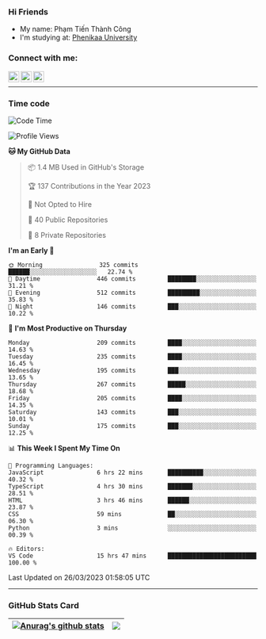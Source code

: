 ### Hi Friends

- My name: Phạm Tiến Thành Công
- I'm studying at: [Phenikaa University]


### Connect with me:
[<img align="left" alt="PhamTienThanhCong | Facebook" width="22px" src="https://upload.wikimedia.org/wikipedia/commons/thumb/1/16/Facebook-icon-1.png/640px-Facebook-icon-1.png" />][facebook]
[<img align="left" alt="PhamTienThanhCong | Zalo" width="22px" src="https://www.anphatpc.com.vn/template/anphat_2020v2/images/icon-zalo.jpg" />][zalo]
[<img align="left" alt="PhamTienThanhCong | LinkedIn" width="22px" src="https://cdn3.iconfinder.com/data/icons/inficons/512/linkedin.png" />][linkedin]

<br />

---

### Time code

<!--START_SECTION:waka-->
![Code Time](http://img.shields.io/badge/Code%20Time-950%20hrs%2059%20mins-blue)

![Profile Views](http://img.shields.io/badge/Profile%20Views-21-blue)

**🐱 My GitHub Data** 

> 📦 1.4 MB Used in GitHub's Storage 
 > 
> 🏆 137 Contributions in the Year 2023
 > 
> 🚫 Not Opted to Hire
 > 
> 📜 40 Public Repositories 
 > 
> 🔑 8 Private Repositories 
 > 
**I'm an Early 🐤** 

```text
🌞 Morning                325 commits         ██████░░░░░░░░░░░░░░░░░░░   22.74 % 
🌆 Daytime                446 commits         ████████░░░░░░░░░░░░░░░░░   31.21 % 
🌃 Evening                512 commits         █████████░░░░░░░░░░░░░░░░   35.83 % 
🌙 Night                  146 commits         ███░░░░░░░░░░░░░░░░░░░░░░   10.22 % 
```
📅 **I'm Most Productive on Thursday** 

```text
Monday                   209 commits         ████░░░░░░░░░░░░░░░░░░░░░   14.63 % 
Tuesday                  235 commits         ████░░░░░░░░░░░░░░░░░░░░░   16.45 % 
Wednesday                195 commits         ███░░░░░░░░░░░░░░░░░░░░░░   13.65 % 
Thursday                 267 commits         █████░░░░░░░░░░░░░░░░░░░░   18.68 % 
Friday                   205 commits         ████░░░░░░░░░░░░░░░░░░░░░   14.35 % 
Saturday                 143 commits         ███░░░░░░░░░░░░░░░░░░░░░░   10.01 % 
Sunday                   175 commits         ███░░░░░░░░░░░░░░░░░░░░░░   12.25 % 
```


📊 **This Week I Spent My Time On** 

```text
💬 Programming Languages: 
JavaScript               6 hrs 22 mins       ██████████░░░░░░░░░░░░░░░   40.32 % 
TypeScript               4 hrs 30 mins       ███████░░░░░░░░░░░░░░░░░░   28.51 % 
HTML                     3 hrs 46 mins       ██████░░░░░░░░░░░░░░░░░░░   23.87 % 
CSS                      59 mins             ██░░░░░░░░░░░░░░░░░░░░░░░   06.30 % 
Python                   3 mins              ░░░░░░░░░░░░░░░░░░░░░░░░░   00.39 % 

🔥 Editors: 
VS Code                  15 hrs 47 mins      █████████████████████████   100.00 % 
```


 Last Updated on 26/03/2023 01:58:05 UTC
<!--END_SECTION:waka-->

---

### GitHub Stats Card

| <a href="https://github.com/phamtienthanhcong"><img align="center" src="https://github-readme-stats.vercel.app/api?username=PhamTienThanhCong&show_icons=true&include_all_commits=true&theme=buefy&hide_border=true&theme=ocean_dark" alt="Anurag's github stats" /></a> | <a href="https://github.com/phamtienthanhcong"><img align="center" src="https://github-readme-stats.vercel.app/api/top-langs/?username=PhamTienThanhCong&layout=compact&theme=buefy&hide_border=true&theme=ocean_dark" /></a> |
| ------------- | ------------- |

[Phenikaa University]: https://phenikaa-uni.edu.vn/vi
[facebook]: https://www.facebook.com/phamtienthanhcong
[linkedin]: https://linkedin.com/in/phamtienthanhcong
[zalo]: https://zalo.me/0396396332
[tiktok]: https://www.tiktok.com/@phamtienthanhcong
[web]: https://github.com/PhamTienThanhCong/web_dev
[min project]: https://github.com/PhamTienThanhCong/Project-Of-Web
[c and cpp]: https://github.com/PhamTienThanhCong/Code_C_and_Cpro
[python]: https://github.com/PhamTienThanhCong/Python_beginer
